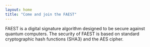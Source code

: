 ```yaml
---
layout: home
title: "Come and join the FAEST"
---
```


FAEST is a digital signature algorithm designed to be secure against quantum computers.
The security of FAEST is based on standard cryptographic hash functions (SHA3) and the AES cipher.
